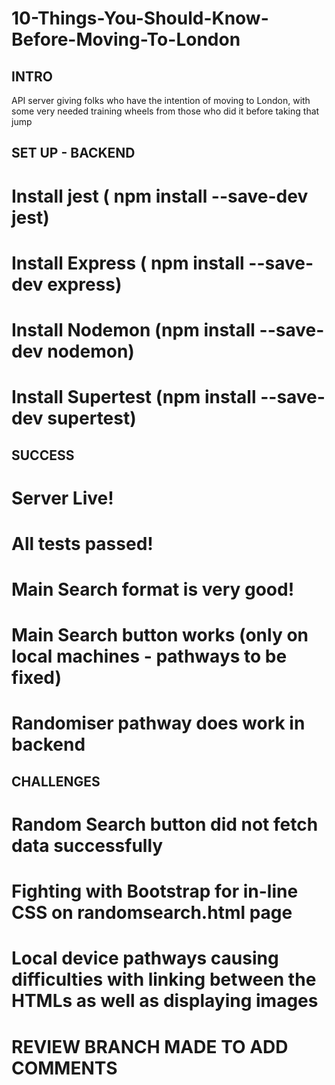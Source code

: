# 10-Things-You-Should-Know-Before-Moving-To-London

## INTRO
API server giving folks who have the intention of moving to London, with some very needed training wheels from those who did it before taking that jump

## SET UP - BACKEND

# Install jest ( npm install --save-dev jest)
# Install Express ( npm install --save-dev express)

# Install Nodemon (npm install --save-dev nodemon)
# Install Supertest (npm install --save-dev supertest)

## SUCCESS

# Server Live!
# All tests passed!
# Main Search format is very good!
# Main Search button works (only on local machines - pathways to be fixed)
# Randomiser pathway does work in backend

## CHALLENGES

# Random Search button did not fetch data successfully
# Fighting with Bootstrap for in-line CSS on randomsearch.html page
# Local device pathways causing difficulties with linking between the HTMLs as well as displaying images

# REVIEW BRANCH MADE TO ADD COMMENTS
